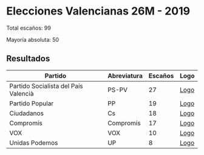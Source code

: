 # Elecciones Valencianas 26M - 2019

Total escaños: 99

Mayoría absoluta: 50

## Resultados

| Partido | Abreviatura | Escaños | Logo |
| - | - | - | - |
| Partido Socialista del País Valencià | PS-PV | 27 | [Logo](https://github.com/playzzz/Pactos/blob/master/Logos/PSOE.jpg?raw=true)
| Partido Popular | PP | 19 | [Logo](https://github.com/playzzz/Pactos/blob/master/Logos/PP.jpg?raw=true)
| Ciudadanos | Cs | 18 | [Logo](https://github.com/playzzz/Pactos/blob/master/Logos/Cs.jpg?raw=true)
| Compromís | Compromís | 17 | [Logo](https://github.com/playzzz/Pactos/blob/master/Logos/Compromís.jpg?raw=true)
| VOX | VOX | 10 | [Logo](https://github.com/playzzz/Pactos/blob/master/Logos/Podemos.jpg?raw=true)
| Unidas Podemos | UP | 8 | [Logo](https://github.com/playzzz/Pactos/blob/master/Logos/UP.jpg?raw=true)

